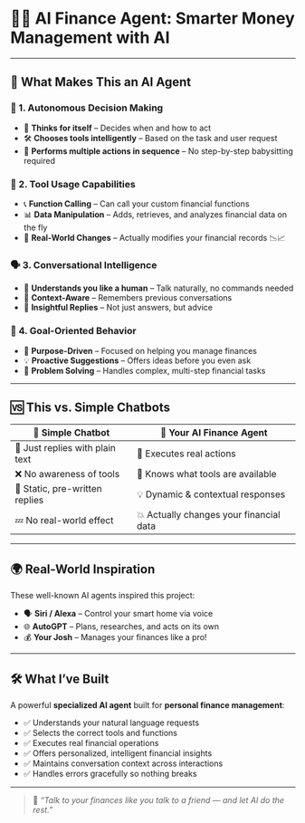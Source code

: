 # 💼💡 AI Finance Agent: Smarter Money Management with AI

---

## 🚀 What Makes This an AI Agent

### 🧠 1. Autonomous Decision Making
- 🤖 **Thinks for itself** – Decides when and how to act  
- 🛠️ **Chooses tools intelligently** – Based on the task and user request  
- 🔁 **Performs multiple actions in sequence** – No step-by-step babysitting required  

### 🔧 2. Tool Usage Capabilities
- 📞 **Function Calling** – Can call your custom financial functions  
- 📊 **Data Manipulation** – Adds, retrieves, and analyzes financial data on the fly  
- 💾 **Real-World Changes** – Actually modifies your financial records 📉📈  

### 🗣️ 3. Conversational Intelligence
- 🧏 **Understands you like a human** – Talk naturally, no commands needed  
- 🧠 **Context-Aware** – Remembers previous conversations  
- 💬 **Insightful Replies** – Not just answers, but advice  

### 🎯 4. Goal-Oriented Behavior
- 🎯 **Purpose-Driven** – Focused on helping you manage finances  
- 💡 **Proactive Suggestions** – Offers ideas before you even ask  
- 🧩 **Problem Solving** – Handles complex, multi-step financial tasks  

---

## 🆚 This vs. Simple Chatbots

| 🤖 **Simple Chatbot**         | 🚀 **Your AI Finance Agent**         |
|-----------------------------|--------------------------------------|
| 💬 Just replies with plain text   | 🔧 Executes real actions              |
| ❌ No awareness of tools     | 🧠 Knows what tools are available     |
| 📝 Static, pre-written replies   | 💡 Dynamic & contextual responses     |
| 💤 No real-world effect      | 💥 Actually changes your financial data |

---

## 🌍 Real-World Inspiration

These well-known AI agents inspired this project:

- 🗣️ **Siri / Alexa** – Control your smart home via voice  
- 🌐 **AutoGPT** – Plans, researches, and acts on its own  
- 💰 **Your Josh** – Manages your finances like a pro!

---

## 🛠️ What I’ve Built

A powerful **specialized AI agent** built for **personal finance management**:

- ✅ Understands your natural language requests  
- ✅ Selects the correct tools and functions  
- ✅ Executes real financial operations  
- ✅ Offers personalized, intelligent financial insights  
- ✅ Maintains conversation context across interactions  
- ✅ Handles errors gracefully so nothing breaks  

---

> 💬 _“Talk to your finances like you talk to a friend — and let AI do the rest.”_

